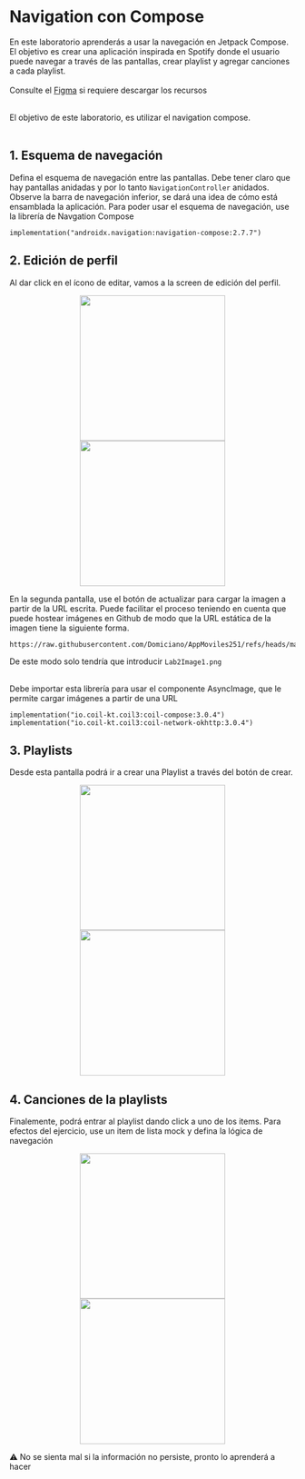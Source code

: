 # Navigation con Compose

En este laboratorio aprenderás a usar la navegación en Jetpack Compose. El objetivo es crear una aplicación inspirada en Spotify donde el usuario puede navegar a través de las pantallas, crear playlist y agregar canciones a cada playlist.<br><br>
Consulte el <a href="https://www.figma.com/design/p0BC4jwSeRZrAfpxQ7CaJd/Login-Mobile-App-Screens-%7C-Free-(Community)?node-id=6-60&t=NJEheAiP3AIiwfaG-1">Figma</a> si requiere descargar los recursos<br><br>


El objetivo de este laboratorio, es utilizar el navigation compose.<br><br>

## 1. Esquema de navegación
Defina el esquema de navegación entre las pantallas. Debe tener claro que hay pantallas anidadas y por lo tanto `NavigationController` anidados. Observe la barra de navegación inferior, se dará una idea de cómo está ensamblada la aplicación.
Para poder usar el esquema de navegación, use la librería de Navgation Compose
```
implementation("androidx.navigation:navigation-compose:2.7.7")
```


## 2. Edición de perfil

Al dar click en el ícono de editar, vamos a la screen de edición del perfil.
<p align="center">
  <img src="https://raw.githubusercontent.com/Domiciano/AppMoviles251/refs/heads/main/res/images/Lab2Image1.png" width="256" />
  <img src="https://raw.githubusercontent.com/Domiciano/AppMoviles251/refs/heads/main/res/images/Lab2Image2.png" width="256" /> 
</p>

En la segunda pantalla, use el botón de actualizar para cargar la imagen a partir de la URL escrita. Puede facilitar el proceso teniendo en cuenta que puede hostear imágenes en Github de modo que la URL estática de la imagen tiene la siguiente forma.
```
https://raw.githubusercontent.com/Domiciano/AppMoviles251/refs/heads/main/res/images/Lab2Image1.png
```

De este modo solo tendría que introducir `Lab2Image1.png` <br><br>

Debe importar esta librería para usar el componente AsyncImage, que le permite cargar imágenes a partir de una URL

```
implementation("io.coil-kt.coil3:coil-compose:3.0.4")
implementation("io.coil-kt.coil3:coil-network-okhttp:3.0.4")
```

## 3. Playlists
Desde esta pantalla podrá ir a crear una Playlist a través del botón de crear.

<p align="center">
  <img src="https://raw.githubusercontent.com/Domiciano/AppMoviles251/refs/heads/main/res/images/Lab2Image3.png" width="256" /> 
  <img src="https://raw.githubusercontent.com/Domiciano/AppMoviles251/refs/heads/main/res/images/Lab2Image4.png" width="256" /> 
</p>

## 4. Canciones de la playlists
Finalemente, podrá entrar al playlist dando click a uno de los items. Para efectos del ejercicio, use un item de lista mock y defina la lógica de navegación

<p align="center">
  <img src="https://raw.githubusercontent.com/Domiciano/AppMoviles251/refs/heads/main/res/images/Lab2Image5.png" width="256" /> 
  <img src="https://raw.githubusercontent.com/Domiciano/AppMoviles251/refs/heads/main/res/images/Lab2Image6.png" width="256" /> 
</p>

⚠️ No se sienta mal si la información no persiste, pronto lo aprenderá a hacer
